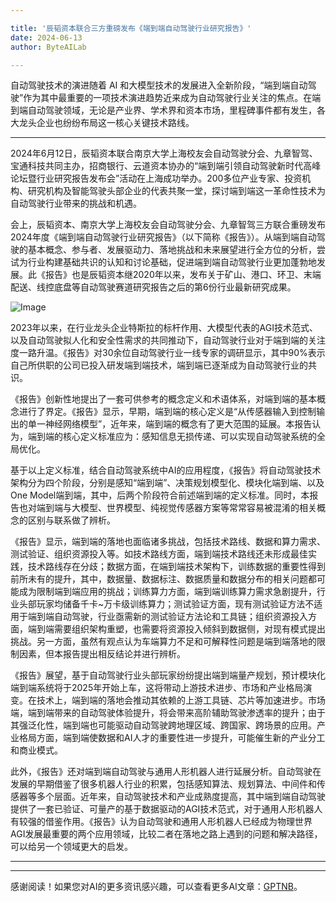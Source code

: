 ```yaml
---

title: '辰韬资本联合三方重磅发布《端到端自动驾驶行业研究报告》'
date: 2024-06-13
author: ByteAILab

---
```


自动驾驶技术的演进随着 AI 和大模型技术的发展进入全新阶段，“端到端自动驾驶”作为其中最重要的一项技术演进趋势近来成为自动驾驶行业关注的焦点。在端到端自动驾驶领域，无论是产业界、学术界和资本市场，里程碑事件都有发生，各大龙头企业也纷纷布局这一核心关键技术路线。

---


2024年6月12日，辰韬资本联合南京大学上海校友会自动驾驶分会、九章智驾、宝通科技共同主办，招商银行、云道资本协办的“端到端引领自动驾驶新时代高峰论坛暨行业研究报告发布会”活动在上海成功举办。200多位产业专家、投资机构、研究机构及智能驾驶头部企业的代表共聚一堂，探讨端到端这一革命性技术为自动驾驶行业带来的挑战和机遇。

会上，辰韬资本、南京大学上海校友会自动驾驶分会、九章智驾三方联合重磅发布2024年度《端到端自动驾驶行业研究报告》（以下简称《报告》）。从端到端自动驾驶的基本概念、参与者、发展驱动力、落地挑战和未来展望进行全方位的分析，尝试为行业构建基础共识的认知和讨论基础，促进端到端自动驾驶行业更加蓬勃地发展。此《报告》也是辰韬资本继2020年以来，发布关于矿山、港口、环卫、末端配送、线控底盘等自动驾驶赛道研究报告之后的第6份行业最新研究成果。

![Image](https://image.jiqizhixin.com/uploads/editor/8509e0fa-ef07-47a7-b660-b36c7c387c58/%E5%BE%AE%E4%BF%A1%E6%88%AA%E5%9B%BE_20240612182356.png)

2023年以来，在行业龙头企业特斯拉的标杆作用、大模型代表的AGI技术范式、以及自动驾驶拟人化和安全性需求的共同推动下，自动驾驶行业对于端到端的关注度一路升温。《报告》对30余位自动驾驶行业一线专家的调研显示，其中90%表示自己所供职的公司已投入研发端到端技术，端到端已逐渐成为自动驾驶行业的共识。

《报告》创新性地提出了一套可供参考的概念定义和术语体系，对端到端的基本概念进行了界定。《报告》显示，早期，端到端的核心定义是“从传感器输入到控制输出的单一神经网络模型”，近年来，端到端的概念有了更大范围的延展。本报告认为，端到端的核心定义标准应为：感知信息无损传递、可以实现自动驾驶系统的全局优化。

基于以上定义标准，结合自动驾驶系统中AI的应用程度，《报告》将自动驾驶技术架构分为四个阶段，分别是感知“端到端”、决策规划模型化、模块化端到端、以及One Model端到端，其中，后两个阶段符合前述端到端的定义标准。同时，本报告也对端到端与大模型、世界模型、纯视觉传感器方案等常常容易被混淆的相关概念的区别与联系做了辨析。

《报告》显示，端到端的落地也面临诸多挑战，包括技术路线、数据和算力需求、测试验证、组织资源投入等。如技术路线方面，端到端技术路线还未形成最佳实践，技术路线存在分歧；数据方面，在端到端技术架构下，训练数据的重要性得到前所未有的提升，其中，数据量、数据标注、数据质量和数据分布的相关问题都可能成为限制端到端应用的挑战；训练算力方面，端到端训练算力需求急剧提升，行业头部玩家均储备千卡~万卡级训练算力；测试验证方面，现有测试验证方法不适用于端到端自动驾驶，行业亟需新的测试验证方法论和工具链；组织资源投入方面，端到端需要组织架构重塑，也需要将资源投入倾斜到数据侧，对现有模式提出挑战。另一方面，虽然有观点认为车端算力不足和可解释性问题是端到端落地的限制因素，但本报告提出相反结论并进行辨析。

《报告》展望，基于自动驾驶行业头部玩家纷纷提出端到端量产规划，预计模块化端到端系统将于2025年开始上车，这将带动上游技术进步、市场和产业格局演变。在技术上，端到端的落地会推动其依赖的上游工具链、芯片等加速进步。市场端，端到端带来的自动驾驶体验提升，将会带来高阶辅助驾驶渗透率的提升；由于其强泛化性，端到端也可能驱动自动驾驶跨地理区域、跨国家、跨场景的应用。产业格局方面，端到端使数据和AI人才的重要性进一步提升，可能催生新的产业分工和商业模式。

此外，《报告》还对端到端自动驾驶与通用人形机器人进行延展分析。自动驾驶在发展的早期借鉴了很多机器人行业的积累，包括感知算法、规划算法、中间件和传感器等多个层面。近年来，自动驾驶技术和产业成熟度提高，其中端到端自动驾驶提供了一套已验证、可量产的基于数据驱动的AGI技术范式，对于通用人形机器人有较强的借鉴作用。《报告》认为自动驾驶和通用人形机器人已经成为物理世界AGI发展最重要的两个应用领域，比较二者在落地之路上遇到的问题和解决路径，可以给另一个领域更大的启发。

---
---
感谢阅读！如果您对AI的更多资讯感兴趣，可以查看更多AI文章：[GPTNB](https://gptnb.com)。